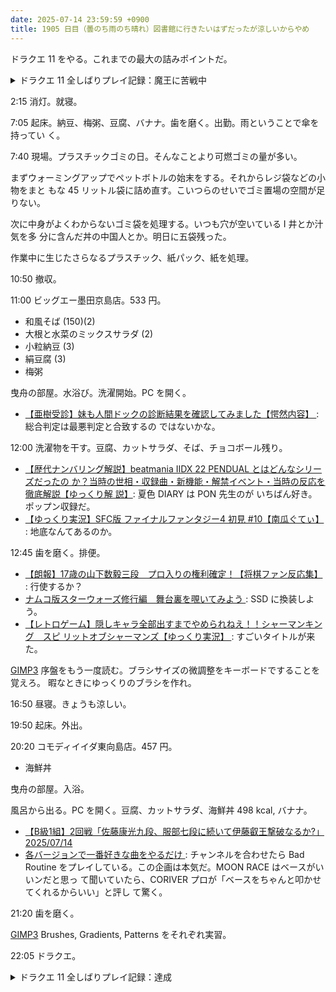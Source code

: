 ```yaml
---
date: 2025-07-14 23:59:59 +0900
title: 1905 日目（曇のち雨のち晴れ）図書館に行きたいはずだったが涼しいからやめ
---
```


ドラクエ 11 をやる。これまでの最大の詰みポイントだ。

<details><summary>ドラクエ 11 全しばりプレイ記録：魔王に苦戦中</summary>
<p>疲れからか、めいれいさせろで戦闘しているとコマンド入力ミスが多く起こり過ぎる。ピンピンしている仲間にザオリクを使うなど。
魔王戦は連戦なので時間がかかる。
オーブを取り戻したはずなのにオーブパワーで圧倒されるのはどういうわけだ。</p>

<p>前半戦をキッチリパターンにハメるべきだが、休みの呪いしばりがそれを邪魔する。
後半戦で二体同時に襲いかかるときに、先に倒す方を間違えないとザオラルを使われる。
ドラクエ 6 のラスボス戦を思い出して欲しい。
一周目では苦戦しなかったのでそれを知らずに、ダメな方を先に倒してしまった。
もっとも、仕様を調べていないのでどちらもザオラルを使える可能性もある。</p>
</details>

2:15 消灯。就寝。

7:05 起床。納豆、梅粥、豆腐、バナナ。歯を磨く。出勤。雨ということで傘を持ってい
く。

7:40 現場。プラスチックゴミの日。そんなことより可燃ゴミの量が多い。

まずウォーミングアップでペットボトルの始末をする。それからレジ袋などの小物をまと
もな 45 リットル袋に詰め直す。こいつらのせいでゴミ置場の空間が足りない。

次に中身がよくわからないゴミ袋を処理する。いつも穴が空いている I 井とか汁気を多
分に含んだ丼の中国人とか。明日に五袋残った。

作業中に生じたさらなるプラスチック、紙パック、紙を処理。

10:50 撤収。

11:00 ビッグエー墨田京島店。533 円。

* 和風そば (150)(2)
* 大根と水菜のミックスサラダ (2)
* 小粒納豆 (3)
* 絹豆腐 (3)
* 梅粥

曳舟の部屋。水浴び。洗濯開始。PC を開く。

* [【亜樹受診】妹も人間ドックの診断結果を確認してみました【愕然内容】
  ](https://www.youtube.com/watch?v=ij5esTtnCfQ): 総合判定は最悪判定と合致するの
  ではないかな。

12:00 洗濯物を干す。豆腐、カットサラダ、そば、チョコボール残り。

* [【歴代ナンバリング解説】beatmania IIDX 22 PENDUAL とはどんなシリーズだったの
  か？当時の世相・収録曲・新機能・解禁イベント・当時の反応を徹底解説【ゆっくり解
  説】](https://www.youtube.com/watch?v=UmKCEVuAsQc): 夏色 DIARY は PON 先生のが
  いちばん好き。ポップン収録だ。
* [【ゆっくり実況】SFC版 ファイナルファンタジー4 初見 #10【南瓜ぐてぃ】
  ](https://www.youtube.com/watch?v=GptrAgu8Ohw): 地底なんてあるのか。

12:45 歯を磨く。排便。

* [【朗報】17歳の山下数毅三段　プロ入りの権利確定！【将棋ファン反応集】
  ](https://www.youtube.com/watch?v=9_xVUUr7ocM): 行使するか？
* [ナムコ版スターウォーズ修行編　舞台裏を覗いてみよう
  ](https://www.youtube.com/watch?v=w3KOr6Jv-SY): SSD に換装しよう。
* [【レトロゲーム】隠しキャラ全部出すまでやめられねえ！！シャーマンキング　スピ
  リットオブシャーマンズ【ゆっくり実況】
  ](https://www.youtube.com/watch?v=MepjAGXLh7c): すごいタイトルが来た。

[GIMP3] 序盤をもう一度読む。ブラシサイズの微調整をキーボードですることを覚えろ。
暇なときにゆっくりのブラシを作れ。

16:50 昼寝。きょうも涼しい。

19:50 起床。外出。

20:20 コモディイイダ東向島店。457 円。

* 海鮮丼

曳舟の部屋。入浴。

風呂から出る。PC を開く。豆腐、カットサラダ、海鮮丼 498 kcal, バナナ。

* [【B級1組】2回戦「佐藤康光九段、服部七段に続いて伊藤叡王撃破なるか?」
  2025/07/14](https://www.youtube.com/watch?v=1LeG9biCH5s)
* [各バージョンで一番好きな曲をやるだけ
  ](https://www.youtube.com/watch?v=_Rv1eASrP4A): チャンネルを合わせたら Bad
  Routine をプレイしている。この企画は本気だ。MOON RACE はベースがいいンだと思っ
  て聞いていたら、CORIVER プロが「ベースをちゃんと叩かせてくれるからいい」と評し
  て驚く。

21:20 歯を磨く。

[GIMP3] Brushes, Gradients, Patterns をそれぞれ実習。

22:05 ドラクエ。

<details><summary>ドラクエ 11 全しばりプレイ記録：達成</summary>
<p>魔王戦。今度は二回目で前半戦を勝利。慣れたのか。
マルティナはヤリではなくケリのほうが燃費が良い。
黄金病攻撃で主人公が難を逃れた場合、アストロンでわざわざ鉄になるのが良い。
後続のクリムゾンミストを消えるまでやり過ごせる。</p>

<p>そして後半戦もゆうべの失敗を糧にして勝利。
けんじゃのせいすいは戦闘中につかうのが正しいようだ。</p>

<p>忘れていたが、そのままエンディングに突入。そして最後にしばりプレイクリアを認められる。
このタイミングなのか。邪神は倒さなくていい？</p>
<div>
<img src="https://pbs.twimg.com/media/Gv0wRLoWEAAKfw_?format=jpg&amp;name=small" alt="ドラクエ 11 全しばりクリア">
</div>

<p>中断を挟んでゲーム再開。冒険の書メニュー画面しばり実績一覧に星が付いている。
冒険を再開すると、しばりプレイ中印が付いているから続行できるようだ。
それから、魔王戦直前のセーブは上書きしないでとっておく。</p>

<p>とりあえず世界中をブラブラする。魔王の剣を試したいが、戦闘はしばらくない。</p>
</details>

[GIMP3]: <https://docs.gimp.org/3.0/en/>
